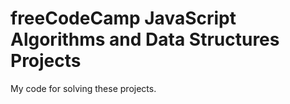 # freeCodeCamp JavaScript Algorithms and Data Structures Projects
My code for solving these projects.
